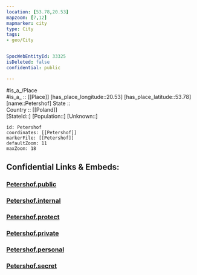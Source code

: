 ```yaml
---
location: [53.78,20.53] 
mapzoom: [7,12] 
mapmarker: city 
type: City
tags:
- geo/City


SpocWebEntityId: 33325
isDeleted: false
confidential: public

---
```

#is_a_/Place  
#is_a_ :: [[Place]] 
[has_place_longitude::20.53] 
[has_place_latitude::53.78] 
[name::Petershof] 
State ::  
Country :: [[Poland]]  
[StateId::] 
[Population::] 
[Unknown::] 


```leaflet
id: Petershof
coordinates: [[Petershof]] 
markerFile: [[Petershof]] 
defaultZoom: 11 
maxZoom: 18
```


## Confidential Links & Embeds: 

### [Petershof.public](/_public/\Earth\Continent\Europe\Europe~East\Poland\Provinces~Poland\Warmian-Masurian\CityPetershof.public.md) 

### [Petershof.internal](/_internal/\Earth\Continent\Europe\Europe~East\Poland\Provinces~Poland\Warmian-Masurian\CityPetershof.internal.md) 

### [Petershof.protect](/_protect/\Earth\Continent\Europe\Europe~East\Poland\Provinces~Poland\Warmian-Masurian\CityPetershof.protect.md) 

### [Petershof.private](/_private/\Earth\Continent\Europe\Europe~East\Poland\Provinces~Poland\Warmian-Masurian\CityPetershof.private.md) 

### [Petershof.personal](/_personal/\Earth\Continent\Europe\Europe~East\Poland\Provinces~Poland\Warmian-Masurian\CityPetershof.personal.md) 

### [Petershof.secret](/_secret/\Earth\Continent\Europe\Europe~East\Poland\Provinces~Poland\Warmian-Masurian\CityPetershof.secret.md)

